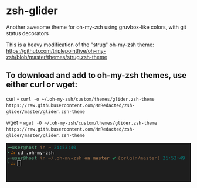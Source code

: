 # zsh-glider
Another awesome theme for oh-my-zsh using gruvbox-like colors, with git status decorators

This is a heavy modification of the "strug" oh-my-zsh theme: https://github.com/triplepointfive/oh-my-zsh/blob/master/themes/strug.zsh-theme

## To download and add to oh-my-zsh themes, use either curl or wget:

curl - `curl -o ~/.oh-my-zsh/custom/themes/glider.zsh-theme https://raw.githubusercontent.com/MrRedacted/zsh-glider/master/glider.zsh-theme`

wget - `wget -O ~/.oh-my-zsh/custom/themes/glider.zsh-theme https://raw.githubusercontent.com/MrRedacted/zsh-glider/master/glider.zsh-theme`

![Screenshot](Screenshot.png?raw=true "Screenshot")
